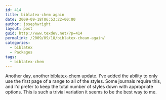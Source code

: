 ```yaml
---
id: 414
title: biblatex-chem again
date: 2009-09-18T06:53:22+00:00
author: josephwright
layout: post
guid: http://www.texdev.net/?p=414
permalink: /2009/09/18/biblatex-cheam-again/
categories:
  - biblatex
  - Packages
tags:
  - biblatex-chem
---
```

Another day, another [biblatex-chem](https://ctan.org/pkg/biblatex-chem) update. I've added the ability to only use the first page of a range to all of the styles. Some journals require this, and I'd prefer to keep the total number of styles down with appropriate options. This is such a trivial variation it seems to be the best way to me.
